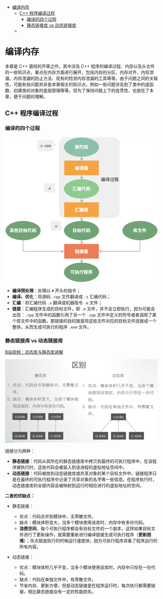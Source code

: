 - [编译内存](#编译内存)
  - [C++ 程序编译过程](#c-程序编译过程)
    - [编译的四个过程](#编译的四个过程)
    - [静态链接库 vs 动态链接库](#静态链接库-vs-动态链接库)
  - [](#)

# 编译内存

本章是 C++ 面经的开章之作，其中涉及 C++ 程序的编译过程、内存以及头文件的一些知识点，重点在内存方面进行展开，包括内存的分区、内存对齐、内存泄漏、内存泄漏的防止方法、现有的检测内存泄漏的工具等等。由于问题之间的关联性，可能有些问题并非是本章相关的知识点，例如一些问题涉及到了类中的虚函数、创建类的对象的底层原理等等，但为了保持问题上下的连贯性，也放在了本章，便于问题的理解。

##  C++ 程序编译过程

###  编译的四个过程

![编译过程](C++图库/编译过程.png)

- **编译预处理**：处理以 `#` 开头的指令；
- **编译、优化**：将源码 `.cpp` 文件翻译成 `.s` 汇编代码；
- **汇编**：将汇编代码 `.s` 翻译成机器指令 `.o` 文件；
- **链接**：汇编程序生成的目标文件，即 `.o` 文件，并不会立即执行，因为可能会出现：`.cpp` 文件中的函数引用了另一个 `.cpp` 文件中定义的符号或者调用了某个库文件中的函数。那链接的目的就是将这些文件对应的目标文件连接成一个整体，从而生成可执行的程序 `.exe` 文件。

### 静态链接库 vs 动态链接库

[B站视频：动态库与静态库讲解](https://www.bilibili.com/video/BV1XE411k7PN)

![静态库vs动态库](C++图库/静态库vs动态库.png)

链接分为两种：

- **静态链接**：代码从其所在的静态链接库中拷贝到最终的可执行程序中，在该程序被执行时，这些代码会被装入到该进程的虚拟地址空间中。
- **动态链接**：代码被放到动态链接库或共享对象的某个目标文件中，链接程序只是在最终的可执行程序中记录了共享对象的名字等一些信息。在程序执行时，动态链接库的全部内容会被映射到运行时相应进行的虚拟地址的空间。

**二者的优缺点：**

- 静态链接：
  - 优点：代码合并到模块中，无零散文件。
  - 缺点：模块体积变大，当多个模块使用该库时，内存中有多份代码。
  - **浪费空间**，每个可执行程序都会有目标文件的一个副本，这样如果目标文件进行了更新操作，就需要重新进行编译链接生成可执行程序（**更新困难**）；优点就是执行的时候运行速度快，因为可执行程序具备了程序运行的所有内容。

- 动态链接：
  - 优点：模块体积几乎不变，当多个模块使用该库时，内存中只存在一份代码。
  - 缺点：代码在单独文件中，有零散文件。
  - 节省内存、更新方便，但是动态链接是在程序运行时，每次执行都需要链接，相比静态链接会有一定的性能损失。

## 





